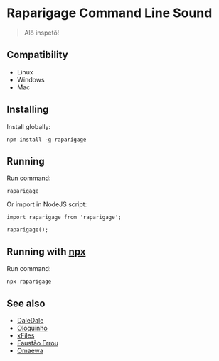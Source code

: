 # Raparigage Command Line Sound

> Alô inspetô!

## Compatibility

- Linux
- Windows
- Mac

## Installing
Install globally:

    npm install -g raparigage

## Running
Run command:

    raparigage

Or import in NodeJS script:

    import raparigage from 'raparigage';

    raparigage();
    
## Running with [npx](https://www.npmjs.com/package/npx)
Run command:

    npx raparigage


## See also

 - [DaleDale](https://github.com/anabastos/daledale)
 - [Oloquinho](https://github.com/oloquinho/oloquinho)
 - [xFiles](https://github.com/BrOrlandi/xfiles/)
 - [Faustão Errou](https://github.com/BrOrlandi/faustao-errou/)
 - [Omaewa](https://github.com/BrOrlandi/omaewa/)
